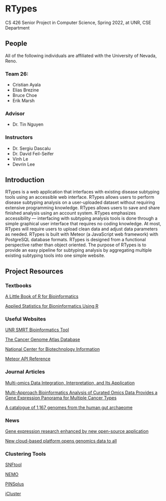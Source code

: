 # RTypes
CS 426 Senior Project in Computer Science, Spring 2022, at UNR, CSE Department

## People

All of the following individuals are affiliated with the University of Nevada, Reno.

### Team 26:

* Cristian Ayala
* Elias Brezine
* Bruce Choe
* Erik Marsh

### Advisor

* Dr. Tin Nguyen

### Instructors

* Dr. Sergiu Dascalu
* Dr. David Feil-Seifer
* Vinh Le
* Devrin Lee

## Introduction

RTypes is a web application that interfaces with existing disease subtyping tools using an accessible web interface. RTypes allows users to perform disease subtyping analysis on a user-uploaded dataset without requiring extensive programming knowledge. RTypes allows users to save and share finished analysis using an account system. RTypes emphasizes accessibility — interfacing with subtyping analysis tools is done through a simple graphical user interface that requires no coding knowledge. At most, RTypes will require users to upload clean data and adjust data parameters as needed. RTypes is built with Meteor (a JavaScript web framework) with PostgreSQL database formats. RTypes is designed from a functional perspective rather than object oriented. The purpose of RTypes is to provide an easy pipeline for subtyping analysis by aggregating multiple existing subtyping tools into one simple website. 

## Project Resources

### Textbooks
[A Little Book of R for Bioinformatics](https://a-little-book-of-r-for-bioinformatics.readthedocs.io/en/latest/#)

[Applied Statistics for Bioninformatics Using R](https://cran.r-project.org/doc/contrib/Krijnen-IntroBioInfStatistics.pdf)

### Useful Websites
[UNR SMRT Bioinformatics Tool](https://bioinformatics.cse.unr.edu/software/SMRT/)

[The Cancer Genome Atlas Database](https://www.cancer.gov/about-nci/organization/ccg/research/structural-genomics/tcga)

[National Center for Biotechnology Information](https://www.ncbi.nlm.nih.gov/)

[Meteor API Reference](https://docs.meteor.com/)

### Journal Articles
[Multi-omics Data Integration, Interpretation, and Its Application](https://journals.sagepub.com/doi/full/10.1177/1177932219899051)

[Multi-Approach Bioinformatics Analysis of Curated Omics Data Provides a Gene Expression Panorama for Multiple Cancer Types](https://www.frontiersin.org/articles/10.3389/fgene.2020.586602/full)

[A catalogue of 1,167 genomes from the human gut archaeome](https://www.nature.com/articles/s41564-021-01020-9)

### News
[Gene expression research enhanced by new open-source application](https://factor.niehs.nih.gov/2022/1/science-highlights/gene-expression-research/index.htm)

[New cloud-based platform opens genomics data to all](https://www.sciencedaily.com/releases/2022/01/220112145118.htm)

### Clustering Tools
[SNFtool](https://cran.r-project.org/web/packages/SNFtool/index.html)

[NEMO](https://github.com/Shamir-Lab/NEMO)

[PINSplus](https://cran.r-project.org/web/packages/PINSPlus/index.html)

[iCluster](https://cran.r-project.org/web/packages/iCluster/)
